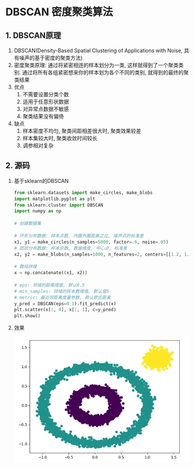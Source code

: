 # DBSCAN 密度聚类算法

## 1. DBSCAN原理

1. DBSCAN(Density-Based Spatial Clustering of Applications with Noise, 具有噪声的基于密度的聚类方法)
2. 密度聚类原理: 通过将紧密相连的样本划分为一类, 这样就得到了一个聚类类别. 通过将所有各组紧密想来你的样本划为各个不同的类别, 就得到的最终的聚类结果
3. 优点
   1. 不需要设置分类个数
   2. 适用于任意形状数据
   3. 对异常点数据不敏感
   4. 聚类结果没有偏倚
4. 缺点
   1. 样本密度不均匀, 聚类间距相差很大时, 聚类效果较差
   2. 样本集较大时, 聚类收敛时间较长
   3. 调参相对复杂

## 2. 源码

1. 基于sklearn的DBSCAN

   ```python
   from sklearn.datasets import make_circles, make_blobs
   import matplotlib.pyplot as plt
   from sklearn.cluster import DBSCAN
   import numpy as np

   # 创建数据集

   # 环形分布数据: 样本点数, 内圈外圈距离之比, 噪声点的标准差
   x1, y1 = make_circles(n_samples=5000, factor=.6, noise=.05)
   # 团状分布数据: 样本点数, 数据维度, 中心点, 标准差
   x2, y2 = make_blobs(n_samples=1000, n_features=2, centers=[[1.2, 1.2]], cluster_std=[.1])

   # 数组拼接
   x = np.concatenate((x1, x2))

   # eps: 邻域的距离阈值, 默认0.5
   # min_samples: 领域的样本数阈值, 默认值5
   # metric: 最近邻距离度量参数, 默认欧氏距离
   y_pred = DBSCAN(eps=0.1).fit_predict(x)
   plt.scatter(x[:, 0], x[:, 1], c=y_pred)
   plt.show()

   ```

2. 效果

   ![dbscan1](../images/dbscan1.png)
